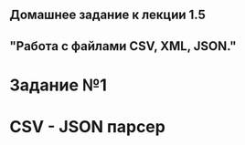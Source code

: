 ## Домашнее задание к лекции 1.5 
## "Работа с файлами CSV, XML, JSON."

# Задание №1

# CSV - JSON парсер